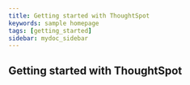 ```yaml
---
title: Getting started with ThoughtSpot
keywords: sample homepage
tags: [getting_started]
sidebar: mydoc_sidebar
---
```


## Getting started with ThoughtSpot
